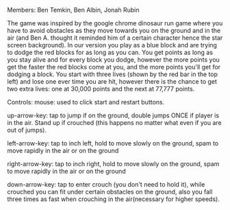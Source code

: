 Members: Ben Temkin, Ben Albin, Jonah Rubin

The game was inspired by the google chrome dinosaur run game where you have to avoid obstacles as they move towards you
on the ground and in the air (and Ben A. thought it reminded him of a certain character hence the star screen background).
In our version you play as a blue block and are trying to dodge the red blocks for as long as you can. You get points
as long as you stay alive and for every block you dodge, however the more points you get the faster the red blocks come
at you, and the more points you'll get for dodging a block. You start with three lives (shown by the red bar in the top left)
and lose one ever time you are hit, however there is the chance to get two extra lives: one at 30,000 points and the
next at 77,777 points.

Controls:
mouse: used to click start and restart buttons.

up-arrow-key: tap to jump if on the ground, double jumps ONCE if player is in the air. Stand up if crouched (this happens
no matter what even if you are out of jumps).

left-arrow-key: tap to inch left, hold to move slowly on the ground, spam to move rapidly in the air or on the ground

right-arrow-key: tap to inch right, hold to move slowly on the ground, spam to move rapidly in the air or on the ground

down-arrow-key: tap to enter crouch (you don't need to hold it), while crouched you can fit under certain obstacles on
the ground, also you fall three times as fast when crouching in the air(necessary for higher speeds).
